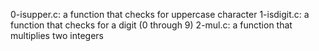 0-isupper.c: a function that checks for uppercase character
1-isdigit.c: a function that checks for a digit (0 through 9)
2-mul.c: a function that multiplies two integers
